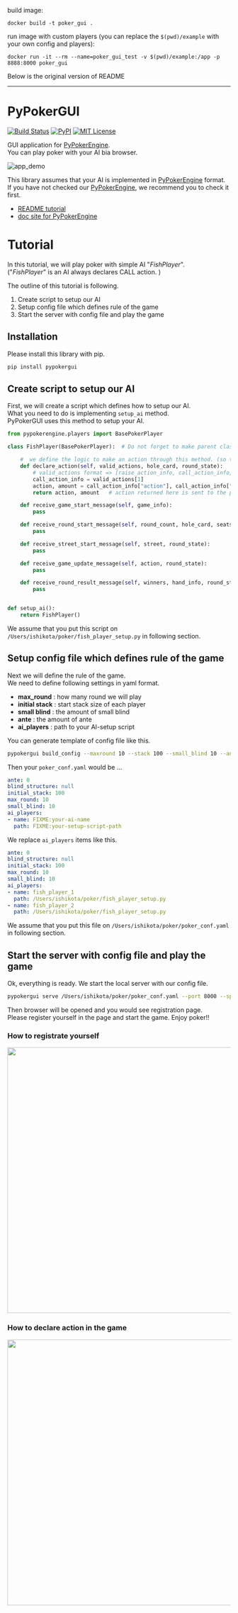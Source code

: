 build image:
```
docker build -t poker_gui .
```
run image with custom players (you can replace the `$(pwd)/example` with your own config and players):
```
docker run -it --rm --name=poker_gui_test -v $(pwd)/example:/app -p 8888:8000 poker_gui
```

Below is the original version of README

---

# PyPokerGUI

[![Build Status](https://travis-ci.org/ishikota/PyPokerGUI.svg?branch=master)](https://travis-ci.org/ishikota/PyPokerGUI)
[![PyPI](https://img.shields.io/pypi/v/PyPokerGUI.svg?maxAge=2592000)](https://badge.fury.io/py/PyPokerGUI)
[![MIT License](http://img.shields.io/badge/license-MIT-blue.svg?style=flat)](https://github.com/ishikota/PyPokerGUI/blob/master/LICENSE.md)

GUI application for [PyPokerEngine](https://github.com/ishikota/PyPokerEngine).  
You can play poker with your AI bia browser.

![app_demo](https://github.com/ishikota/PyPokerGUI/blob/master/screenshot/poker_demo.gif)

This library assumes that your AI is implemented in [PyPokerEngine](https://github.com/ishikota/PyPokerEngine) format.  
If you have not checked our [PyPokerEngine](https://github.com/ishikota/PyPokerEngine), we recommend you to check it first.

- [README tutorial](https://github.com/ishikota/PyPokerEngine)
- [doc site for PyPokerEngine](https://ishikota.github.io/PyPokerEngine/)

# Tutorial
In this tutorial, we will play poker with simple AI "*FishPlayer*".  
("*FishPlayer*" is an AI always declares CALL action. )

The outline of this tutorial is following.

1. Create script to setup our AI
2. Setup config file which defines rule of the game
3. Start the server with config file and play the game

## Installation
Please install this library with pip.

```bash
pip install pypokergui
```

## Create script to setup our AI
First, we will create a script which defines how to setup our AI.  
What you need to do is implementing `setup_ai` method.    
PyPokerGUI uses this method to setup your AI.

```python
from pypokerengine.players import BasePokerPlayer

class FishPlayer(BasePokerPlayer):  # Do not forget to make parent class as "BasePokerPlayer"

    #  we define the logic to make an action through this method. (so this method would be the core of your AI)
    def declare_action(self, valid_actions, hole_card, round_state):
        # valid_actions format => [raise_action_info, call_action_info, fold_action_info]
        call_action_info = valid_actions[1]
        action, amount = call_action_info["action"], call_action_info["amount"]
        return action, amount   # action returned here is sent to the poker engine

    def receive_game_start_message(self, game_info):
        pass

    def receive_round_start_message(self, round_count, hole_card, seats):
        pass

    def receive_street_start_message(self, street, round_state):
        pass

    def receive_game_update_message(self, action, round_state):
        pass

    def receive_round_result_message(self, winners, hand_info, round_state):
        pass


def setup_ai():
    return FishPlayer()
```

We assume that you put this script on `/Users/ishikota/poker/fish_player_setup.py` in following section.

## Setup config file which defines rule of the game
Next we will define the rule of the game.  
We need to define following settings in yaml format.

- **max_round** : how many round we will play
- **initial stack** : start stack size of each player
- **small blind** : the amount of small blind
- **ante** : the amount of ante
- **ai_players** : path to your AI-setup script

You can generate template of config file like this.

```bash
pypokergui build_config --maxround 10 --stack 100 --small_blind 10 --ante 0 >> poker_conf.yaml
```

Then your `poker_conf.yaml` would be ...

```yaml
ante: 0
blind_structure: null
initial_stack: 100
max_round: 10
small_blind: 10
ai_players:
- name: FIXME:your-ai-name
  path: FIXME:your-setup-script-path
```

We replace `ai_players` items like this.

```yaml
ante: 0
blind_structure: null
initial_stack: 100
max_round: 10
small_blind: 10
ai_players:
- name: fish_player_1
  path: /Users/ishikota/poker/fish_player_setup.py
- name: fish_player_2
  path: /Users/ishikota/poker/fish_player_setup.py
```

We assume that you put this file on `/Users/ishikota/poker/poker_conf.yaml` in following section.

## Start the server with config file and play the game
Ok, everything is ready. We start the local server with our config file.

```bash
pypokergui serve /Users/ishikota/poker/poker_conf.yaml --port 8000 --speed moderate
```

Then browser will be opened and you would see registration page.  
Please register yourself in the page and start the game. Enjoy poker!!

### How to registrate yourself
<img src="https://github.com/ishikota/PyPokerGUI/blob/master/screenshot/poker_registration.png" width=600px/>

### How to declare action in the game
<img src="https://github.com/ishikota/PyPokerGUI/blob/master/screenshot/poker_game.png" width=600px/>
